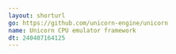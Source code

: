 ```yaml
---
layout: shorturl
go: https://github.com/unicorn-engine/unicorn
name: Unicorn CPU emulator framework
dt: 240407164125
---
```

